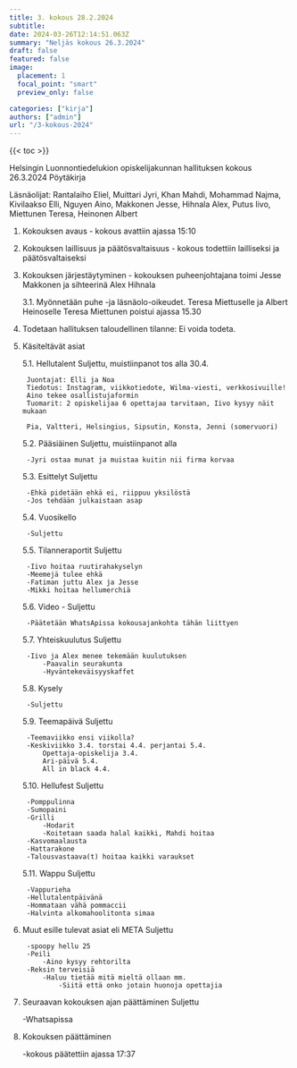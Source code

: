 ```yaml
---
title: 3. kokous 28.2.2024
subtitle: 
date: 2024-03-26T12:14:51.063Z
summary: "Neljäs kokous 26.3.2024"
draft: false
featured: false
image:
  placement: 1
  focal_point: "smart"
  preview_only: false

categories: ["kirja"]
authors: ["admin"]
url: "/3-kokous-2024"
---
```

{{< toc >}}

   Helsingin Luonnontiedelukion opiskelijakunnan hallituksen kokous 26.3.2024
Pöytäkirja

Läsnäolijat: Rantalaiho Eliel, Muittari Jyri, Khan Mahdi, Mohammad Najma, Kivilaakso Elli, Nguyen Aino, Makkonen Jesse, Hihnala Alex, Putus Iivo, Miettunen Teresa, Heinonen Albert

1. Kokouksen avaus - kokous avattiin ajassa 15:10
2. Kokouksen laillisuus ja päätösvaltaisuus - kokous todettiin lailliseksi ja
päätösvaltaiseksi

3. Kokouksen järjestäytyminen - kokouksen puheenjohtajana toimi Jesse Makkonen  ja sihteerinä Alex Hihnala

	3.1. Myönnetään puhe -ja läsnäolo-oikeudet.
Teresa Miettuselle ja Albert Heinoselle
Teresa Miettunen poistui ajassa 15.30

4. Todetaan hallituksen taloudellinen tilanne: Ei voida todeta. 

5. Käsiteltävät asiat 

	5.1. Hellutalent Suljettu, muistiinpanot tos alla
		30.4.

		Juontajat: Elli ja Noa
		Tiedotus: Instagram, viikkotiedote, Wilma-viesti, verkkosivuille!
		Aino tekee osallistujaformin
		Tuomarit: 2 opiskelijaa 6 opettajaa tarvitaan, Iivo kysyy näit mukaan

		Pia, Valtteri, Helsingius, Sipsutin, Konsta, Jenni (somervuori) 

	5.2. Pääsiäinen Suljettu, muistiinpanot alla

		-Jyri ostaa munat ja muistaa kuitin nii firma korvaa

	5.3. Esittelyt Suljettu

		-Ehkä pidetään ehkä ei, riippuu yksilöstä
		-Jos tehdään julkaistaan asap

	5.4. Vuosikello 
	
		-Suljettu

	5.5. Tilanneraportit Suljettu

		-Iivo hoitaa ruutirahakyselyn
		-Meemejä tulee ehkä
		-Fatiman juttu Alex ja Jesse
		-Mikki hoitaa hellumerchiä

	5.6. Video - Suljettu

		-Päätetään WhatsApissa kokousajankohta tähän liittyen

	5.7. Yhteiskuulutus Suljettu

		-Iivo ja Alex menee tekemään kuulutuksen
			-Paavalin seurakunta
			-Hyväntekeväisyyskaffet

	5.8. Kysely
	
		-Suljettu
	
	5.9. Teemapäivä Suljettu

		-Teemaviikko ensi viikolla?
		-Keskiviikko 3.4. torstai 4.4. perjantai 5.4. 
			Opettaja-opiskelija 3.4.
			Ari-päivä 5.4.
			All in black 4.4.

	5.10. Hellufest Suljettu

		-Pomppulinna
		-Sumopaini
		-Grilli
			-Hodarit
			-Koitetaan saada halal kaikki, Mahdi hoitaa
		-Kasvomaalausta
		-Hattarakone
		-Talousvastaava(t) hoitaa kaikki varaukset

	5.11. Wappu Suljettu

		-Vappurieha 
		-Hellutalentpäivänä 
		-Hommataan vähä pommaccii 
		-Halvinta alkomahoolitonta simaa
		
	
6. Muut esille tulevat asiat eli META Suljettu

		-spoopy hellu 25 
		-Peili
			-Aino kysyy rehtorilta
		-Reksin terveisiä
			-Haluu tietää mitä mieltä ollaan mm.
				-Siitä että onko jotain huonoja opettajia
7. Seuraavan kokouksen ajan päättäminen Suljettu

	-Whatsapissa

8. Kokouksen päättäminen 
	
	-kokous päätettiin ajassa 17:37



